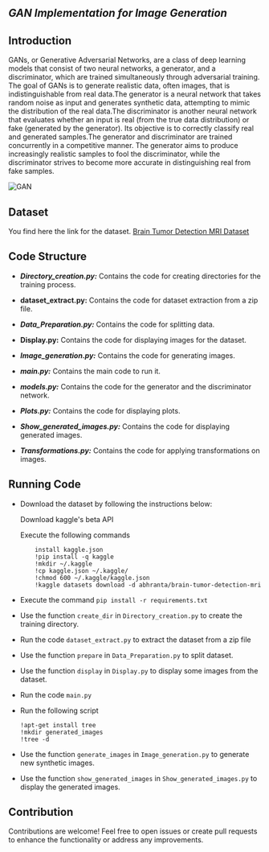 *GAN Implementation for Image Generation*
--------------------------------------

**Introduction**
------------------------

GANs, or Generative Adversarial Networks, are a class of deep learning models that consist of two neural networks, a generator, and a discriminator, which are trained simultaneously through adversarial training. The goal of GANs is to generate realistic data, often images, that is indistinguishable from real data.The generator is a neural network that takes random noise as input and generates synthetic data, attempting to mimic the distribution of the real data.The discriminator is another neural network that evaluates whether an input is real (from the true data distribution) or fake (generated by the generator). Its objective is to correctly classify real and generated samples.The generator and discriminator are trained concurrently in a competitive manner. The generator aims to produce increasingly realistic samples to fool the discriminator, while the discriminator strives to become more accurate in distinguishing real from fake samples.

![GAN](https://github.com/hjaijichawki/GAN_Implementation/assets/116977931/3a97f649-f32f-4a97-9420-5db19cb2efc1)





**Dataset**
----------------


You find here the link for the dataset.
[Brain Tumor Detection MRI Dataset](https://www.kaggle.com/datasets/abhranta/brain-tumor-detection-mri?fbclid=IwAR0vZxyXazz_k64eRmOP7X-ltavMYQl5dS28QSskOXV2mEnMdEXjfhLiCPA)


**Code Structure**
---------------------------


* ***Directory_creation.py:*** Contains the code for creating directories for the training process.
  
*  **dataset_extract.py:** Contains the code for dataset extraction from a zip file.

* ***Data_Preparation.py:*** Contains the code for splitting data.
  
*  **Display.py:** Contains the code for displaying images for the dataset.

* ***Image_generation.py:*** Contains the code for generating images. 
* ***main.py:*** Contains the main code to run it. 
* ***models.py:*** Contains the code for the generator and the discriminator network. 
* ***Plots.py:*** Contains the code for displaying plots. 
* ***Show_generated_images.py:*** Contains the code for displaying generated images. 
* ***Transformations.py:*** Contains the code for applying transformations on images. 
  


**Running Code**
-------------------

* Download the dataset by following the instructions below:

    Download kaggle's beta API

    Execute the following commands
    ```
        install kaggle.json 
        !pip install -q kaggle
        !mkdir ~/.kaggle
        !cp kaggle.json ~/.kaggle/
        !chmod 600 ~/.kaggle/kaggle.json
        !kaggle datasets download -d abhranta/brain-tumor-detection-mri
* Execute the command `pip install -r requirements.txt` 
* Use the function `create_dir` in `Directory_creation.py` to create the training directory.
* Run the code `dataset_extract.py` to extract the dataset from a zip file
* Use the function `prepare` in `Data_Preparation.py` to split dataset.
* Use the function `display` in `Display.py` to display some images from the dataset.
* Run the code `main.py` 
* Run the following script
  ````
  !apt-get install tree
  !mkdir generated_images 
  !tree -d
* Use the function `generate_images` in `Image_generation.py` to generate new synthetic images.
* Use the function `show_generated_images` in `Show_generated_images.py` to display the generated images.



**Contribution**
------------------------

Contributions are welcome! Feel free to open issues or create pull requests to enhance the functionality or address any improvements.






